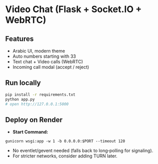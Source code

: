 
# Video Chat (Flask + Socket.IO + WebRTC)

## Features
- Arabic UI, modern theme
- Auto numbers starting with 33
- Text chat + Video calls (WebRTC)
- Incoming call modal (accept / reject)

## Run locally
```bash
pip install -r requirements.txt
python app.py
# open http://127.0.0.1:5000
```

## Deploy on Render
- **Start Command:**
```
gunicorn wsgi:app -w 1 -b 0.0.0.0:$PORT --timeout 120
```
- No eventlet/gevent needed (falls back to long‑polling for signaling).  
- For stricter networks, consider adding TURN later.
